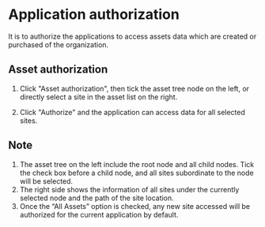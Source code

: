 # Application authorization

It is to authorize the applications to access assets data which are created or purchased of the organization.

## Asset authorization

1. Click "Asset authorization", then tick the asset tree node on the left, or directly select a site in the asset list on the right.

2. Click "Authorize" and the application can access data for all selected sites.

## Note

1. The asset tree on the left include the root node and all child nodes. Tick the check box before a child node, and all sites subordinate to the node will be selected.
2. The right side shows the information of all sites under the currently selected node and the path of the site location.
3. Once the “All Assets” option is checked, any new site accessed will be authorized for the current application by default.
